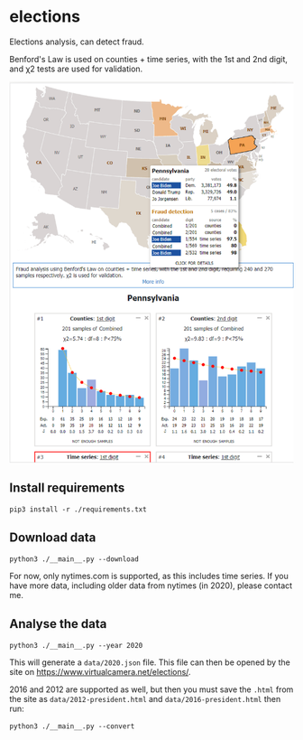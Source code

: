 # elections
Elections analysis, can detect fraud.

Benford's Law is used on counties + time series, with the 1st and 2nd digit, and χ2 tests are used for validation.

![Screenshot](/image/001.png?raw=true)

Install requirements
--------------------
```
pip3 install -r ./requirements.txt
```

Download data
-------------
```
python3 ./__main__.py --download
```

For now, only nytimes.com is supported, as this includes time series.
If you have more data, including older data from nytimes (in 2020), please contact me.


Analyse the data
----------------
```
python3 ./__main__.py --year 2020
```

This will generate a `data/2020.json` file.
This file can then be opened by the site on https://www.virtualcamera.net/elections/.


2016 and 2012 are supported as well, but then you must save the `.html` from the site as `data/2012-president.html` and `data/2016-president.html` then run:
```
python3 ./__main__.py --convert
```
